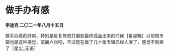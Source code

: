 # 做手办有感
**李迪克	二〇二一年八月十五日**

做手办真的好爽，特别是反复修改打磨到最终成品出来的时候［星星眼］以前做专辑也是这种感觉，前面六张吧，不过现在做了几十张专辑已经人麻了，感觉不到爽了［星尘_无语］
